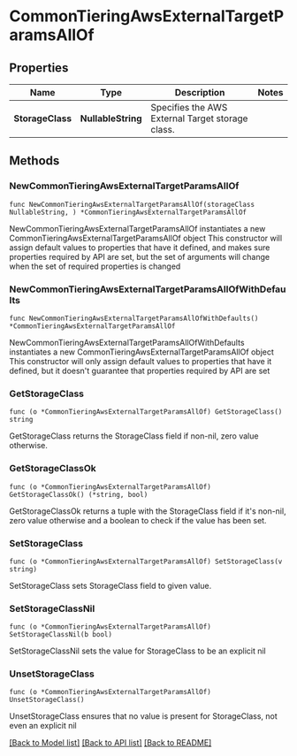 # CommonTieringAwsExternalTargetParamsAllOf

## Properties

Name | Type | Description | Notes
------------ | ------------- | ------------- | -------------
**StorageClass** | **NullableString** | Specifies the AWS External Target storage class. | 

## Methods

### NewCommonTieringAwsExternalTargetParamsAllOf

`func NewCommonTieringAwsExternalTargetParamsAllOf(storageClass NullableString, ) *CommonTieringAwsExternalTargetParamsAllOf`

NewCommonTieringAwsExternalTargetParamsAllOf instantiates a new CommonTieringAwsExternalTargetParamsAllOf object
This constructor will assign default values to properties that have it defined,
and makes sure properties required by API are set, but the set of arguments
will change when the set of required properties is changed

### NewCommonTieringAwsExternalTargetParamsAllOfWithDefaults

`func NewCommonTieringAwsExternalTargetParamsAllOfWithDefaults() *CommonTieringAwsExternalTargetParamsAllOf`

NewCommonTieringAwsExternalTargetParamsAllOfWithDefaults instantiates a new CommonTieringAwsExternalTargetParamsAllOf object
This constructor will only assign default values to properties that have it defined,
but it doesn't guarantee that properties required by API are set

### GetStorageClass

`func (o *CommonTieringAwsExternalTargetParamsAllOf) GetStorageClass() string`

GetStorageClass returns the StorageClass field if non-nil, zero value otherwise.

### GetStorageClassOk

`func (o *CommonTieringAwsExternalTargetParamsAllOf) GetStorageClassOk() (*string, bool)`

GetStorageClassOk returns a tuple with the StorageClass field if it's non-nil, zero value otherwise
and a boolean to check if the value has been set.

### SetStorageClass

`func (o *CommonTieringAwsExternalTargetParamsAllOf) SetStorageClass(v string)`

SetStorageClass sets StorageClass field to given value.


### SetStorageClassNil

`func (o *CommonTieringAwsExternalTargetParamsAllOf) SetStorageClassNil(b bool)`

 SetStorageClassNil sets the value for StorageClass to be an explicit nil

### UnsetStorageClass
`func (o *CommonTieringAwsExternalTargetParamsAllOf) UnsetStorageClass()`

UnsetStorageClass ensures that no value is present for StorageClass, not even an explicit nil

[[Back to Model list]](../README.md#documentation-for-models) [[Back to API list]](../README.md#documentation-for-api-endpoints) [[Back to README]](../README.md)


